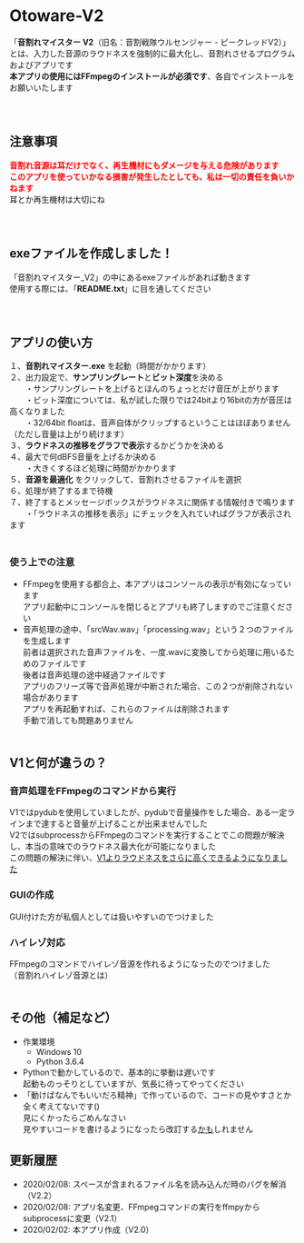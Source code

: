 # Otoware-V2
「**音割れマイスター V2**（旧名：音割戦隊ウルセンジャー - ピークレッドV2）」とは、入力した音源のラウドネスを強制的に最大化し、音割れさせるプログラムおよびアプリです  
**本アプリの使用にはFFmpegのインストールが必須です**、各自でインストールをお願いいたします  
  　  
  　  
## 注意事項
<font color="red">**音割れ音源は耳だけでなく、再生機材にもダメージを与える危険があります  
このアプリを使っていかなる損害が発生したとしても、私は一切の責任を負いかねます**</font>  
耳とか再生機材は大切にね  
  　  
  　  
## exeファイルを作成しました！
「音割れマイスター_V2」の中にあるexeファイルがあれば動きます  
使用する際には、「**README.txt**」に目を通してください  
  　  
  　  
## アプリの使い方
１、**音割れマイスター.exe** を起動（時間がかかります）  
２、出力設定で、**サンプリングレート**と**ビット深度**を決める  
　　・サンプリングレートを上げるとほんのちょっとだけ音圧が上がります  
　　・ビット深度については、私が試した限りでは24bitより16bitの方が音圧は高くなりました  
　　・32/64bit floatは、音声自体がクリップするということはほぼありません（ただし音量は上がり続けます）  
３、**ラウドネスの推移をグラフで表示**するかどうかを決める  
４、最大で何dBFS音量を上げるか決める  
　　・大きくするほど処理に時間がかかります  
５、**音源を最適化** をクリックして、音割れさせるファイルを選択  
６、処理が終了するまで待機  
７、終了するとメッセージボックスがラウドネスに関係する情報付きで鳴ります  
　　・「ラウドネスの推移を表示」にチェックを入れていればグラフが表示されます  
  　  
### 使う上での注意
- FFmpegを使用する都合上、本アプリはコンソールの表示が有効になっています  
アプリ起動中にコンソールを閉じるとアプリも終了しますのでご注意ください
- 音声処理の途中、「srcWav.wav」「processing.wav」という２つのファイルを生成します  
前者は選択された音声ファイルを、一度.wavに変換してから処理に用いるためのファイルです  
後者は音声処理の途中経過ファイルです  
アプリのフリーズ等で音声処理が中断された場合、この２つが削除されない場合があります  
アプリを再起動すれば、これらのファイルは削除されます  
手動で消しても問題ありません
  　  
  　  
## V1と何が違うの？
### 音声処理をFFmpegのコマンドから実行  
V1ではpydubを使用していましたが、pydubで音量操作をした場合、ある一定ラインまで達すると音量が上げることが出来ませんでした  
V2ではsubprocessからFFmpegのコマンドを実行することでこの問題が解決し、本当の意味でのラウドネス最大化が可能になりました  
この問題の解決に伴い、<u>V1よりラウドネスをさらに高くできるようになりました</u>
  　  
### GUIの作成
GUI付けた方が私個人としては扱いやすいのでつけました
  　  
### ハイレゾ対応  
FFmpegのコマンドでハイレゾ音源を作れるようになったのでつけました  
（音割れハイレゾ音源とは）
  　  
  　  
## その他（補足など）
- 作業環境  
  - Windows 10
  - Python 3.6.4
- Pythonで動かしているので、基本的に挙動は遅いです  
起動ものっそりとしていますが、気長に待ってやってください  
- 「動けばなんでもいいだろ精神」で作っているので、コードの見やすさとか全く考えてないです()  
見にくかったらごめんなさい  
見やすいコードを書けるようになったら改訂する<u>かも</u>しれません  

## 更新履歴
- 2020/02/08: スペースが含まれるファイル名を読み込んだ時のバグを解消（V2.2）
- 2020/02/08: アプリ名変更、FFmpegコマンドの実行をffmpyからsubprocessに変更（V2.1）
- 2020/02/02: 本アプリ作成（V2.0）
